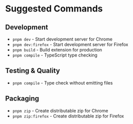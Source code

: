 # Suggested Commands

## Development
- `pnpm dev` - Start development server for Chrome
- `pnpm dev:firefox` - Start development server for Firefox
- `pnpm build` - Build extension for production
- `pnpm compile` - TypeScript type checking

## Testing & Quality
- `pnpm compile` - Type check without emitting files

## Packaging
- `pnpm zip` - Create distributable zip for Chrome
- `pnpm zip:firefox` - Create distributable zip for Firefox